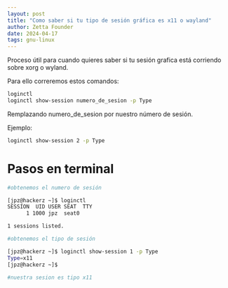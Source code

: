 ```yaml
---
layout: post
title: "Como saber si tu tipo de sesión gráfica es x11 o wayland"
author: Zetta Founder
date: 2024-04-17
tags: gnu-linux
---
```


Proceso útil para cuando quieres saber si tu sesión grafica está corriendo sobre xorg o wyland.

Para ello correremos estos comandos:

```bash
loginctl
loginctl show-session numero_de_sesion -p Type
```

Remplazando numero_de_sesion por nuestro número de sesión.

Ejemplo:

```bash
loginctl show-session 2 -p Type
```

# Pasos en terminal

```bash
#obtenemos el numero de sesión

[jpz@hackerz ~]$ loginctl
SESSION  UID USER SEAT  TTY
      1 1000 jpz  seat0 

1 sessions listed.

#obtenemos el tipo de sesión

[jpz@hackerz ~]$ loginctl show-session 1 -p Type
Type=x11
[jpz@hackerz ~]$ 

#nuestra sesion es tipo x11
```